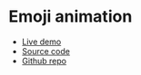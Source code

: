 # Emoji animation

- [Live demo](https://js-emoji-animation.rolandjlevy.repl.co/)
- [Source code](https://replit.com/@RolandJLevy/js-emoji-animation)
- [Github repo](https://github.com/rolandjlevy/js-emoji-animation)